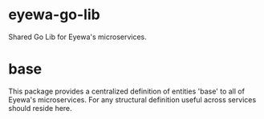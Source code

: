 # eyewa-go-lib
Shared Go Lib for Eyewa's microservices.

# base
This package provides a centralized definition of entities 'base' to all of Eyewa's microservices. For any structural definition
useful across services should reside here.

